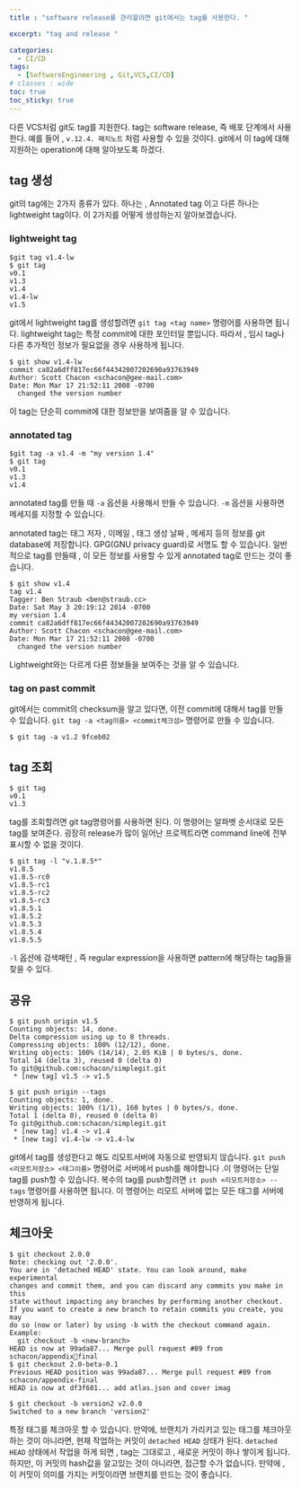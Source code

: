 ```yaml
---
title : "software release를 관리할려면 git에서는 tag를 사용한다. "

excerpt: "tag and release "

categories:
  - CI/CD
tags:
  - [SoftwareEngineering , Git,VCS,CI/CD]
# classes : wide
toc: true
toc_sticky: true
---
```


다른  VCS처럼 git도 tag를 지원한다. tag는 software release, 즉 배포 단계에서 사용한다. 예를 들어 , `v.12.4. 패치노트` 처럼 사용할 수 있을 것이다. git에서 이 tag에 대해 지원하는 operation에 대해 알아보도록 하겠다.

## tag 생성

git의 tag에는 2가지 종류가 있다. 하나는 , Annotated tag 이고 다른 하나는 lightweight tag이다.  이 2가지를 어떻게 생성하는지 알아보겠습니다.

### lightweight tag

```
$git tag v1.4-lw
$ git tag
v0.1
v1.3
v1.4
v1.4-lw
v1.5

```

git에서 lightweight tag를 생성할려면 `git tag <tag name>` 명령어를 사용하면 됩니다.  lightweight tag는 특정 commit에 대한 포인터일 뿐입니다. 따라서 , 임시 tag나 다른 추가적인 정보가 필요없을 경우 사용하게 됩니다.

```
$ git show v1.4-lw
commit ca82a6dff817ec66f44342007202690a93763949
Author: Scott Chacon <schacon@gee-mail.com>
Date: Mon Mar 17 21:52:11 2008 -0700
  changed the version number

```

이 tag는 단순히 commit에 대한 정보만을 보여줌을 알 수 있습니다.

### annotated tag

```
$git tag -a v1.4 -m "my version 1.4"
$ git tag
v0.1
v1.3
v1.4
```

annotated tag를 만들 때 `-a`  옵션을 사용해서 만들 수 있습니다. `-m`  옵션을 사용하면 메세지를 지정할 수 있습니다. 

annotated tag는 태그 저자 , 이메일 , 태그 생성 날짜 , 메세지 등의 정보를 git database에 저장합니다. GPG(GNU privacy guard)로 서명도 할 수 있습니다. 일반적으로 tag를 만들때 , 이 모든 정보를 사용할 수 있게 annotated tag로 만드는 것이 좋습니다. 

```
$ git show v1.4
tag v1.4
Tagger: Ben Straub <ben@straub.cc>
Date: Sat May 3 20:19:12 2014 -0700
my version 1.4
commit ca82a6dff817ec66f44342007202690a93763949
Author: Scott Chacon <schacon@gee-mail.com>
Date: Mon Mar 17 21:52:11 2008 -0700
  changed the version number
```

Lightweight와는 다르게  다른 정보들을 보여주는 것을 알 수 있습니다.

### tag on past commit

git에서는 commit의 checksum을 알고 있다면, 이전 commit에 대해서 tag를 만들 수 있습니다. `git tag -a <tag이름> <commit체크섬>` 명령어로 만들 수 있습니다.

```
$ git tag -a v1.2 9fceb02
```



## tag 조회

```
$ git tag
v0.1
v1.3

```

tag를 조회할려면 git tag명령어를 사용하면 된다. 이 명령어는 알파벳 순서대로 모든 tag를 보여준다. 굉장히 release가 많이 일어난 프로젝트라면 command line에 전부 표시할 수 없을 것이다.

```
$ git tag -l "v.1.8.5*"
v1.8.5
v1.8.5-rc0
v1.8.5-rc1
v1.8.5-rc2
v1.8.5-rc3
v1.8.5.1
v1.8.5.2
v1.8.5.3
v1.8.5.4
v1.8.5.5
```

`-l` 옵션에 검색패턴 , 즉 regular expression을 사용하면 pattern에 해당하는 tag들을 찾을 수 있다.

## 공유

```
$ git push origin v1.5
Counting objects: 14, done.
Delta compression using up to 8 threads.
Compressing objects: 100% (12/12), done.
Writing objects: 100% (14/14), 2.05 KiB | 0 bytes/s, done.
Total 14 (delta 3), reused 0 (delta 0)
To git@github.com:schacon/simplegit.git
 * [new tag] v1.5 -> v1.5

```

```
$ git push origin --tags
Counting objects: 1, done.
Writing objects: 100% (1/1), 160 bytes | 0 bytes/s, done.
Total 1 (delta 0), reused 0 (delta 0)
To git@github.com:schacon/simplegit.git
 * [new tag] v1.4 -> v1.4
 * [new tag] v1.4-lw -> v1.4-lw
```



git에서 tag를 생성한다고 해도 리모트서버에 자동으로 반영되지 않습니다. `git push <리모트저장소> <태그이름>` 명령어로 서버에서 push를 해야합니다 .이 명령어는 단일 tag를 push할 수 있습니다. 복수의 tag를 push할려면 `it push <리모트저장소> --tags` 명령어를 사용하면 됩니다. 이 명령어는 리모트 서버에 없는 모든 태그를 서버에 반영하게 됩니다.

## 체크아웃

```
$ git checkout 2.0.0
Note: checking out '2.0.0'.
You are in 'detached HEAD' state. You can look around, make experimental
changes and commit them, and you can discard any commits you make in this
state without impacting any branches by performing another checkout.
If you want to create a new branch to retain commits you create, you may
do so (now or later) by using -b with the checkout command again. Example:
  git checkout -b <new-branch>
HEAD is now at 99ada87... Merge pull request #89 from schacon/appendixfinal
$ git checkout 2.0-beta-0.1
Previous HEAD position was 99ada87... Merge pull request #89 from
schacon/appendix-final
HEAD is now at df3f601... add atlas.json and cover imag
```

```
$ git checkout -b version2 v2.0.0
Switched to a new branch 'version2'

```



특정 태그를 체크아웃 할 수 있습니다. 만약에, 브랜치가 가리키고 있는 태그를 체크아웃 하는 것이 아니라면, 현재 작업하는 커밋이 `detached HEAD` 상태가 된다.  `detached HEAD` 상태에서 작업을 하게 되면 , tag는 그대로고 , 새로운 커밋이 하나 쌓이게 됩니다. 하지만, 이 커밋의 hash값을 알고있는 것이 아니라면, 접근할 수가 없습니다. 만약에 , 이 커밋이 의미를 가지는 커밋이라면 브랜치를 만드는 것이 좋습니다.

